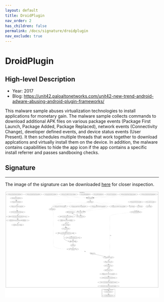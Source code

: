 ```yaml
---
layout: default
title: DroidPlugin
nav_order: 2
has_children: false
permalink: /docs/signature/droidplugin
nav_exclude: true
---
```


# DroidPlugin

## High-level Description

* Year: 2017
* Blog: https://unit42.paloaltonetworks.com/unit42-new-trend-android-adware-abusing-android-plugin-frameworks/

This malware sample abuses virtualization technologies to install applications for monetary gain. The malware sample collects commands to download additional APK files on various package events (Package First Launch, Package Added, Package Replaced), network events (Connectivity Change), developer defined events, and device status events (User Present). It then schedules multiple threads that work together to download applcations and virtually install them on the device. In addition, the malware contains capabilities to hide the app icon if the app contains a specific install referrer and passes sandboxing checks. 

## Signature
---

The image of the signature can be downloaded [here](../../img/signatures/DroidPlugin.png) for closer inspection.

![](../../img/signatures/DroidPlugin.png)
